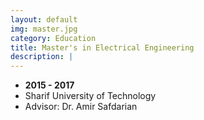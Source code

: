 ```yaml
---
layout: default
img: master.jpg
category: Education
title: Master's in Electrical Engineering
description: |
---
```


* __2015 - 2017__
* Sharif University of Technology
* Advisor: Dr. Amir Safdarian


